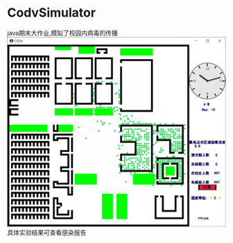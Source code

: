 # CodvSimulator
java期末大作业,模拟了校园内病毒的传播
![image](https://github.com/thhyj/CodvSimulator/blob/main/img1.png)
具体实验结果可查看感染报告
